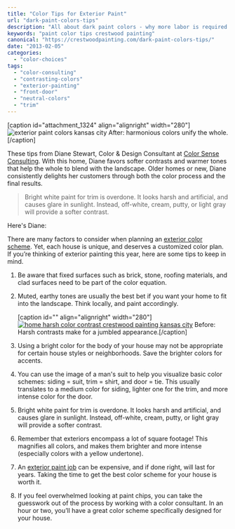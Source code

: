 ```yaml
---
title: "Color Tips for Exterior Paint"
url: "dark-paint-colors-tips"
description: "All about dark paint colors - why more labor is required and why they don't cover as well."
keywords: "paint color tips crestwood painting"
canonical: "https://crestwoodpainting.com/dark-paint-colors-tips/"
date: "2013-02-05"
categories:
  - "color-choices"
tags:
  - "color-consulting"
  - "contrasting-colors"
  - "exterior-painting"
  - "front-door"
  - "neutral-colors"
  - "trim"
---
```


\[caption id="attachment\_1324" align="alignright" width="280"\]![exterior paint colors kansas city](/images/StewartAfter_opt.jpg "Home With Harmonious Colors") After: harmonious colors unify the whole.\[/caption\]

These tips from Diane Stewart, Color & Design Consultant at [Color Sense Consulting](http://www.colorsenseconsulting.com/). With this home, Diane favors softer contrasts and warmer tones that help the whole to blend with the landscape. Older homes or new, Diane consistently delights her customers through both the color process and the final results.

> Bright white paint for trim is overdone. It looks harsh and artificial, and causes glare in sunlight. Instead, off-white, cream, putty, or light gray will provide a softer contrast.

Here's Diane:

There are many factors to consider when planning an [exterior color scheme](/exterior-painting-cost/). Yet, each house is unique, and deserves a customized color plan. If you’re thinking of exterior painting this year, here are some tips to keep in mind.

1. Be aware that fixed surfaces such as brick, stone, roofing materials, and clad surfaces need to be part of the color equation.
2. Muted, earthy tones are usually the best bet if you want your home to fit into the landscape. Think locally, and paint accordingly.
    
    \[caption id="" align="alignright" width="280"\][![home harsh color contrast crestwood painting kansas city](/images/StewartBefore_opt.jpg "Home With A Stark Color Contrast ")](/2013/01/StewartBefore_opt.jpg) Before: Harsh contrasts make for a jumbled appearance.\[/caption\]
    
3. Using a bright color for the body of your house may not be appropriate for certain house styles or neighborhoods. Save the brighter colors for accents.
4. You can use the image of a man's suit to help you visualize basic color schemes: siding = suit, trim = shirt, and door = tie. This usually translates to a medium color for siding, lighter one for the trim, and more intense color for the door.
5. Bright white paint for trim is overdone. It looks harsh and artificial, and causes glare in sunlight. Instead, off-white, cream, putty, or light gray will provide a softer contrast.
6. Remember that exteriors encompass a lot of square footage! This magnifies all colors, and makes them brighter and more intense (especially colors with a yellow undertone).
7. An [exterior paint job](/exterior-painting-kansas-city/) can be expensive, and if done right, will last for years. Taking the time to get the best color scheme for your house is worth it.
8. If you feel overwhelmed looking at paint chips, you can take the guesswork out of the process by working with a color consultant. In an hour or two, you’ll have a great color scheme specifically designed for your house.
